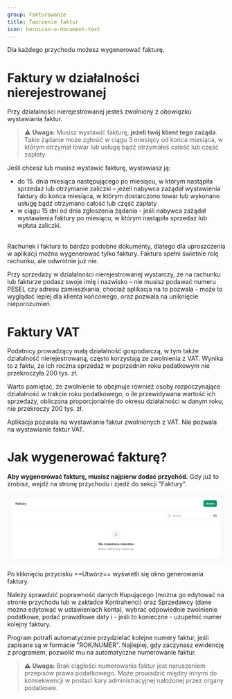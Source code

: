 ```yaml
---
group: Fakturowanie
title: Tworzenie faktur
icon: heroicon-o-document-text
---
```


Dla każdego przychodu możesz wygenerować fakturę.

# Faktury w działalności nierejestrowanej

Przy działalności nierejestrowanej jesteś zwolniony z _obowiązku_ wystawiania faktur.

> ⚠️ **Uwaga:** Musisz wystawić fakturę, **jeżeli twój klient tego zażąda**. Takie żądanie może zgłosić w ciągu 3 miesięcy od końca miesiąca, w którym otrzymał towar lub usługę bądź otrzymałeś całość lub część zapłaty.

Jeśli chcesz lub musisz wystawić fakturę, wystawiasz ją:
- do 15. dnia miesiąca następującego po miesiącu, w którym nastąpiła sprzedaż lub otrzymanie zaliczki – jeżeli nabywca zażądał wystawienia faktury do końca miesiąca, w którym dostarczono towar lub wykonano usługę bądź otrzymano całość lub część zapłaty
- w ciągu 15 dni od dnia zgłoszenia żądania - jeśli nabywca zażądał wystawienia faktury po miesiącu, w którym nastąpiła sprzedaż lub wpłata zaliczki.

\
Rachunek i faktura to bardzo podobne dokumenty, dlatego dla uproszczenia w aplikacji można wygenerować tylko faktury. Faktura spełni świetnie rolę rachunku, ale odwrotnie już nie.

Przy sprzedaży w działalności nierejestrowanej wystarczy, że na rachunku lub fakturze podasz swoje imię i nazwisko – nie musisz podawać numeru PESEL czy adresu zamieszkania, chociaż aplikacja na to pozwala - może to wyglądać lepiej dla klienta końcowego, oraz pozwala na uniknięcie nieporozumień.

# Faktury VAT

Podatnicy prowadzący małą działalność gospodarczą, w tym także działalność nierejestrowaną, często korzystają ze zwolnienia z VAT. Wynika to z faktu, że ich roczna sprzedaż w poprzednim roku podatkowym nie przekroczyła 200 tys. zł.

Warto pamiętać, że zwolnienie to obejmuje również osoby rozpoczynające działalność w trakcie roku podatkowego, o ile przewidywana wartość ich sprzedaży, obliczona proporcjonalnie do okresu działalności w danym roku, nie przekroczy 200 tys. zł.

Aplikacja pozwala na wystawianie faktur zwolnionych z VAT. Nie pozwala na wystawianie faktur VAT.

# Jak wygenerować fakturę?

**Aby wygenerować fakturę, musisz najpierw dodać przychód.** Gdy już to zrobisz, wejdź na stronę przychodu i zjedź do sekcji "Faktury".

![Generowanie faktur](/resources/docs-img/income-invoice-relation-manager-empty.png)

Po kliknięciu przycisku ==Utwórz== wyświetli się okno generowania faktury.

Należy sprawdzić poprawność danych Kupującego (można go edytować na stronie przychodu lub w zakładce Kontrahenci) oraz Sprzedawcy (dane można edytować w ustawieniach konta), wybrać odpowiednie zwolnienie podatkowe, podać prawidłowe daty i - jeśli to konieczne - uzupełnić numer kolejny faktury.

Program potrafi automatycznie przydzielać kolejne numery faktur, jeśli zapisane są w formacie "ROK/NUMER". Najlepiej, gdy zaczynasz ewidencję z programem, pozwolić mu na automatyczne numerowanie faktur.

> ⚠️ **Uwaga:** Brak ciągłości numerowania faktur jest naruszeniem przepisów prawa podatkowego. Może prowadzić między innymi do konsekwencji w postaci kary administracyjnej nałożonej przez organy podatkowe.
